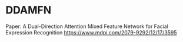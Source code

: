 # DDAMFN
Paper: A Dual-Direction Attention Mixed Feature Network for Facial Expression Recognition
https://www.mdpi.com/2079-9292/12/17/3595
